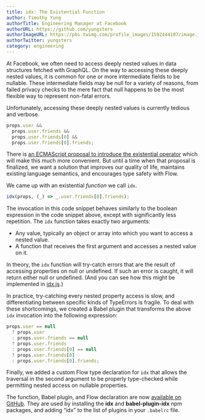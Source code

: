 ```yaml
---
title: idx: The Existential Function
author: Timothy Yung
authorTitle: Engineering Manager at Facebook
authorURL: https://github.com/yungsters
authorImageURL: https://pbs.twimg.com/profile_images/1592444107/image.jpg
authorTwitter: yungsters
category: engineering
---
```


At Facebook, we often need to access deeply nested values in data structures fetched with GraphQL. On the way to accessing these deeply nested values, it is common for one or more intermediate fields to be nullable. These intermediate fields may be null for a variety of reasons, from failed privacy checks to the mere fact that null happens to be the most flexible way to represent non-fatal errors.

Unfortunately, accessing these deeply nested values is currently tedious and verbose.

```javascript
props.user &&
  props.user.friends &&
  props.user.friends[0] &&
  props.user.friends[0].friends;
```

There is [an ECMAScript proposal to introduce the existential operator](https://github.com/claudepache/es-optional-chaining) which will make this much more convenient. But until a time when that proposal is finalized, we want a solution that improves our quality of life, maintains existing language semantics, and encourages type safety with Flow.

We came up with an existential _function_ we call `idx`.

```javascript
idx(props, (_) => _.user.friends[0].friends);
```

The invocation in this code snippet behaves similarly to the boolean expression in the code snippet above, except with significantly less repetition. The `idx` function takes exactly two arguments:

- Any value, typically an object or array into which you want to access a nested value.
- A function that receives the first argument and accesses a nested value on it.

In theory, the `idx` function will try-catch errors that are the result of accessing properties on null or undefined. If such an error is caught, it will return either null or undefined. (And you can see how this might be implemented in [idx.js](https://github.com/facebookincubator/idx/blob/master/packages/idx/src/idx.js).)

In practice, try-catching every nested property access is slow, and differentiating between specific kinds of TypeErrors is fragile. To deal with these shortcomings, we created a Babel plugin that transforms the above `idx` invocation into the following expression:

```javascript
props.user == null
  ? props.user
  : props.user.friends == null
  ? props.user.friends
  : props.user.friends[0] == null
  ? props.user.friends[0]
  : props.user.friends[0].friends;
```

Finally, we added a custom Flow type declaration for `idx` that allows the traversal in the second argument to be properly type-checked while permitting nested access on nullable properties.

The function, Babel plugin, and Flow declaration are now [available on GitHub](https://github.com/facebookincubator/idx). They are used by installing the **idx** and **babel-plugin-idx** npm packages, and adding “idx” to the list of plugins in your `.babelrc` file.
